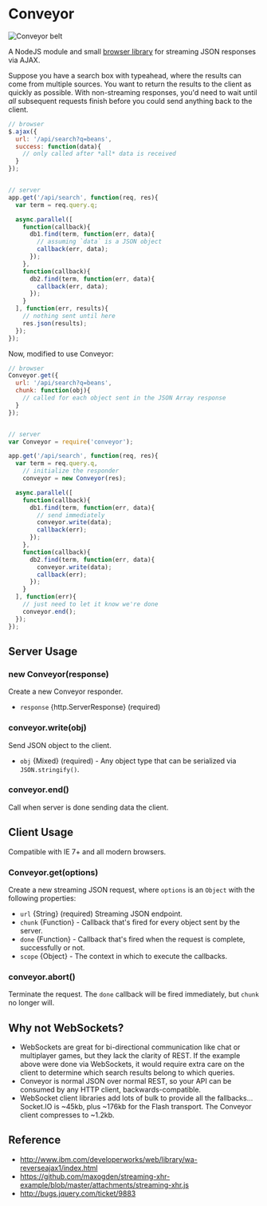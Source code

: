 # Conveyor

![Conveyor belt](http://afeld.github.com/conveyor/belt-conveyor.png)

A NodeJS module and small [browser library](https://github.com/afeld/conveyor/blob/master/conveyor-client.js) for streaming JSON responses via AJAX.

Suppose you have a search box with typeahead, where the results can come from multiple sources.  You want to return the results to the client as quickly as possible.  With non-streaming responses, you'd need to wait until *all* subsequent requests finish before you could send anything back to the client.

```javascript
// browser
$.ajax({
  url: '/api/search?q=beans',
  success: function(data){
    // only called after *all* data is received
  }
});


// server
app.get('/api/search', function(req, res){
  var term = req.query.q;

  async.parallel([
    function(callback){
      db1.find(term, function(err, data){
        // assuming `data` is a JSON object
        callback(err, data);
      });
    },
    function(callback){
      db2.find(term, function(err, data){
        callback(err, data);
      });
    }
  ], function(err, results){
    // nothing sent until here
    res.json(results);
  });
});
```

Now, modified to use Conveyor:

```javascript
// browser
Conveyor.get({
  url: '/api/search?q=beans',
  chunk: function(obj){
    // called for each object sent in the JSON Array response
  }
});


// server
var Conveyor = require('conveyor');

app.get('/api/search', function(req, res){
  var term = req.query.q,
    // initialize the responder
    conveyor = new Conveyor(res);

  async.parallel([
    function(callback){
      db1.find(term, function(err, data){
        // send immediately
        conveyor.write(data);
        callback(err);
      });
    },
    function(callback){
      db2.find(term, function(err, data){
        conveyor.write(data);
        callback(err);
      });
    }
  ], function(err){
    // just need to let it know we're done
    conveyor.end();
  });
});
```

## Server Usage

### new Conveyor(response)

Create a new Conveyor responder.

* `response` {http.ServerResponse} (required)

### conveyor.write(obj)

Send JSON object to the client.

* `obj` {Mixed} (required) - Any object type that can be serialized via `JSON.stringify()`.

### conveyor.end()

Call when server is done sending data the client.

## Client Usage

Compatible with IE 7+ and all modern browsers.

### Conveyor.get(options)

Create a new streaming JSON request, where `options` is an `Object` with the following properties:

* `url` {String} (required) Streaming JSON endpoint.
* `chunk` {Function} - Callback that's fired for every object sent by the server.
* `done` {Function} - Callback that's fired when the request is complete, successfully or not.
* `scope` {Object} - The context in which to execute the callbacks.

### conveyor.abort()

Terminate the request.  The `done` callback will be fired immediately, but `chunk` no longer will.

## Why not WebSockets?

* WebSockets are great for bi-directional communication like chat or multiplayer games, but they lack the clarity of REST.  If the example above were done via WebSockets, it would require extra care on the client to determine which search results belong to which queries.
* Conveyor is normal JSON over normal REST, so your API can be consumed by any HTTP client, backwards-compatible.
* WebSocket client libraries add lots of bulk to provide all the fallbacks... Socket.IO is ~45kb, plus ~176kb for the Flash transport.  The Conveyor client compresses to ~1.2kb.

## Reference

* http://www.ibm.com/developerworks/web/library/wa-reverseajax1/index.html
* https://github.com/maxogden/streaming-xhr-example/blob/master/attachments/streaming-xhr.js
* http://bugs.jquery.com/ticket/9883
